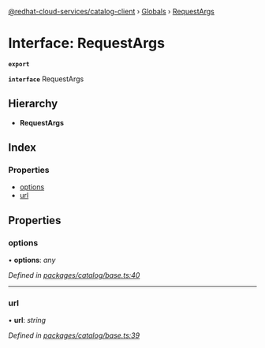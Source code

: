 [@redhat-cloud-services/catalog-client](../README.md) › [Globals](../globals.md) › [RequestArgs](requestargs.md)

# Interface: RequestArgs

**`export`** 

**`interface`** RequestArgs

## Hierarchy

* **RequestArgs**

## Index

### Properties

* [options](requestargs.md#options)
* [url](requestargs.md#url)

## Properties

###  options

• **options**: *any*

*Defined in [packages/catalog/base.ts:40](https://github.com/fhlavac/javascript-clients/blob/master/packages/catalog/base.ts#L40)*

___

###  url

• **url**: *string*

*Defined in [packages/catalog/base.ts:39](https://github.com/fhlavac/javascript-clients/blob/master/packages/catalog/base.ts#L39)*
